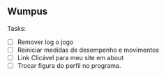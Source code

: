 ## Wumpus



Tasks:

- [ ] Remover log o jogo
- [ ] Reiniciar medidas de desempenho e movimentos
- [ ] Link Clicável para meu site em about
- [ ] Trocar figura do perfil no programa.